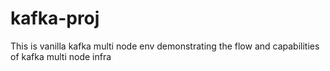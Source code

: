 # kafka-proj
This is vanilla kafka multi node env demonstrating the flow and capabilities of kafka multi node infra
